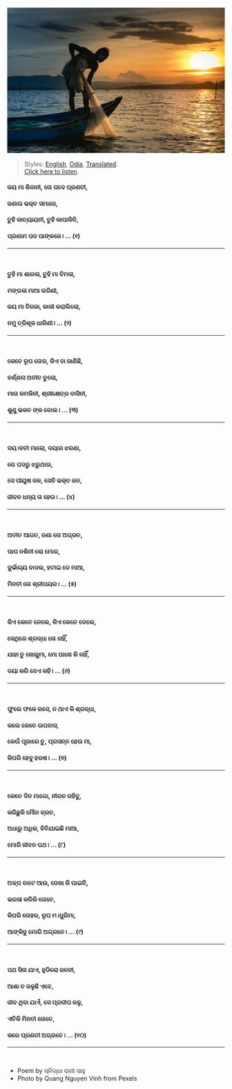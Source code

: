 ![](assets/img/man-on-boat-holding-white-mesh-fishing-net-2131904.jpg)

> Styles: [English](README.md), [Odia](Odia.md), [Translated](Translated.md).<br>
> [Click here to listen](https://soundcloud.com/teachersnigdha/all-are-our-own).

#### ଜୟ ମା ଶିବାନୀ, ତୋ ପଦେ ପ୍ରଣତୀ,
#### ଜଣାଉ ଭକ୍ତ ସମାଜେ,
#### ତୁହି କାତ୍ୟାୟନୀ, ତୁହି କାପାଳିନି,
#### ପ୍ରଣାମ ପଦ ପାଙ୍କଜେ। ... (୧)
***
<br>

#### ତୁହି ମା ଶାରଳା, ତୁହି ମା ବିମଳା,
#### ମଙ୍ଗଳା ମାଆ ତାରିଣୀ,
#### ଜୟ ମା ବିରଜା, କାଳୀ କରାଲିଲୋ,
#### ନମୁ ତ୍ରିଶୂଳ ଧାରିଣୀ। ... (୨) 
***
<br>

#### କେତେ ରୂପ ତୋର, କିଏ ବା ଜାଣିଛି,
#### ବର୍ଣ୍ଣନା ଅତୀତ ତୁଲୋ,
#### ମାତା କମଳିନୀ, ଶ୍ରୀକ୍ଷେତ୍ର ବାସିନୀ,
#### ଶୁଣୁ ଭକତ ଙ୍କ ବୋଲ। ... (୩) 
***
<br>

#### ଦୟ।ବତୀ ମାଲୋ, ଦୟାର ଝରଣା,
#### ତୋ ପଦରୁ ଝରୁଥାଉ,
#### ସେ ପୀୟୂଷ ଜଳ, ସେବି ଭକ୍ତ ଜନ,
#### ଜୀବନ ଧନ୍ୟ ତା ହେଉ। ... (୪)
***
<br>

#### ଅତୀତ ଆଗତ, ଜଣା ତୋ ଅଗ୍ରତ,
#### ପାପ ନଶିନୀ ଲୋ ମୋର,
#### ଦୁର୍ଭାଗ୍ୟ ବାଦଲ, ହଟାଇ ଦେ ମାଆ,
#### ମିନତୀ ତୋ ଶ୍ରୀପୟର। ... (୫)
***
<br>

#### କିଏ କେତେ ନେଲେ, କିଏ କେତେ ଦେଲେ,
#### ସେଥିରେ ଶ୍ରଦ୍ଧା ତୋ ନାହିଁ,
#### ଯାହା ତୁ ଖୋଜୁମା, ମାେ ପାଖେ କି ନାହିଁ,
#### ଦୟା କରି ଦେଏ କହି। ... (୬)
***
<br>

#### ଫୁଲେ ଫଳେ ରସେ, ନ ଥାଏ କି ଶ୍ରଦ୍ଧା,
#### କଲେ କେତେ ଉପବାସ,
#### କେଉଁ ପୂଜାରେ ତୁ, ପ୍ରସନ୍ନ ହେଉ ମା,
#### କିପରି ହେବୁ ହରଷ। ... (୭)
***
<br>

#### କେତେ ଦିନ ମାଗୋ, ନୀରବ ରହିବୁ,
#### କରିଛୁକି ମୌନ ବ୍ରତ,
#### ଅଧାରୁ ଅଧିକ, ବିତିଯାଇଛି ମାଆ,
#### ମାେରି ଜୀବନ ପଥ। ... (୮)
***
<br>

#### ଅଳ୍ପ ବାଟେ ଆଉ, ଦେଖା କି ପାଇବି,
#### ଭରସା କରିକି ତୋତେ,
#### କିପରି ତୋହର, ରୂପ ମ।ଧୁରିମା,
#### ଆଙ୍କିବୁ ମୋରି ଅଗ୍ରତେ। ... (୯)
***
<br>

#### ପଥ ସିନା ଯାଏ, ହୁଡିଲୋ ଜନନୀ,
#### ଆଶା ତ ଜଳୁଛି ଏବେ,
#### ଜୀବ ଥିବା ଯାଏଁ, ସେ ପ୍ରଦୀପ ଜଳୁ,
#### ଏତିକି ମିନତୀ ତୋତେ,
#### କରେ ପ୍ରଣତୀ ଅଗ୍ରତେ। ... (୧୦) 
***
<br>

- Poem by ସ୍ନିଗ୍ଧା ରାଣୀ ସାହୁ
- Photo by Quang Nguyen Vinh from Pexels
